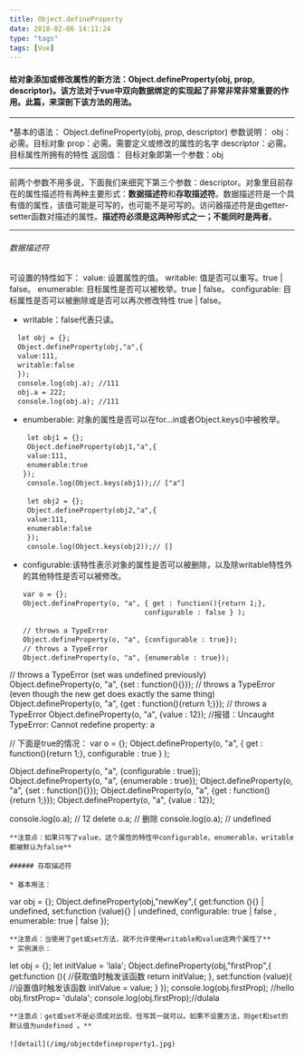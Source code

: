 ```yaml
---
title: Object.defineProperty
date: 2018-02-06 14:11:24
type: "tags"
tags: [Vue]
---
```


#### 给对象添加或修改属性的新方法：Object.defineProperty(obj, prop, descriptor)。该方法对于vue中双向数据绑定的实现起了非常非常非常重要的作用。此篇，来深剖下该方法的用法。

___

*基本的语法：
Object.defineProperty(obj, prop, descriptor) 
参数说明： 
obj：必需。目标对象 
prop：必需。需要定义或修改的属性的名字 
descriptor：必需。目标属性所拥有的特性 
返回值： 
目标对象即第一个参数：obj
___

前两个参数不用多说，下面我们来细究下第三个参数：descriptor。对象里目前存在的属性描述符有两种主要形式：**数据描述符**和**存取描述符**。数据描述符是一个具有值的属性，该值可能是可写的，也可能不是可写的。访问器描述符是由getter-setter函数对描述的属性。**描述符必须是这两种形式之一；不能同时是两者**。

___
###### 数据描述符
  可设置的特性如下：
   value: 设置属性的值。
   writable: 值是否可以重写。true | false。
   enumerable: 目标属性是否可以被枚举。true | false。
   configurable: 目标属性是否可以被删除或是否可以再次修改特性 true | false。
   * writable：false代表只读。
   ```
     let obj = {};
     Object.defineProperty(obj,"a",{
     value:111,
     writable:false
     });
     console.log(obj.a); //111
     obj.a = 222;
     console.log(obj.a); //111
  ```
* enumberable: 对象的属性是否可以在for...in或者Object.keys()中被枚举。
  ```
   let obj1 = {};
   Object.defineProperty(obj1,"a",{
   value:111,
   enumerable:true
  });
   console.log(Object.keys(obj1));// ["a"]

   let obj2 = {};
   Object.defineProperty(obj2,"a",{
   value:111,
   enumerable:false
   });
   console.log(Object.keys(obj2));// []
  ```
* configurable:该特性表示对象的属性是否可以被删除，以及除writable特性外的其他特性是否可以被修改。

  ```
  var o = {};
  Object.defineProperty(o, "a", { get : function(){return 1;}, 
                                configurable : false } );

  // throws a TypeError
  Object.defineProperty(o, "a", {configurable : true}); 
  // throws a TypeError
  Object.defineProperty(o, "a", {enumerable : true}); 
// throws a TypeError (set was undefined previously)
Object.defineProperty(o, "a", {set : function(){}}); 
// throws a TypeError (even though the new get does exactly the same thing)
Object.defineProperty(o, "a", {get : function(){return 1;}});
// throws a TypeError
Object.defineProperty(o, "a", {value : 12});
//报错：Uncaught TypeError: Cannot redefine property: a

// 下面是true的情况：
var o = {};
Object.defineProperty(o, "a", { get : function(){return 1;}, 
                                configurable : true } );

Object.defineProperty(o, "a", {configurable : true}); 
Object.defineProperty(o, "a", {enumerable : true}); 
Object.defineProperty(o, "a", {set : function(){}}); 
Object.defineProperty(o, "a", {get : function(){return 1;}});
Object.defineProperty(o, "a", {value : 12});

console.log(o.a); // 12
delete o.a; // 删除
console.log(o.a); // undefined

```
**注意点：如果只写了value，这个属性的特性中configurable，enumerable，writable都被默认为false**

###### 存取描述符

* 基本用法：
```
var obj = {};
Object.defineProperty(obj,"newKey",{ 
get:function (){} | undefined,
set:function (value){} | undefined,
configurable: true | false ,
enumerable: true | false 
});
```
**注意点：当使用了get或set方法，就不允许使用writable和value这两个属性了**
* 实例演示：

  ```
  let obj = {};
  let initValue = 'lala';
  Object.defineProperty(obj,"firstProp",{
  get:function (){ 
  //获取值时触发该函数
  return initValue;
  }, 
  set:function (value){ 
  //设置值时触发该函数
  initValue = value;
  } 
  });
  console.log(obj.firstProp); //hello
  obj.firstProp= 'dulala'; 
  console.log(obj.firstProp);//dulala
  ```
**注意点：get或set不是必须成对出现，任写其一就可以。如果不设置方法，则get和set的默认值为undefined 。**

 ![detail](/img/objectdefineproperty1.jpg)
